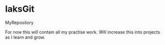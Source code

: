 # laksGit
MyRepository

For now this will contain all my practise work.
Will increase this into projects as I learn and grow.
